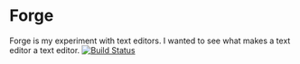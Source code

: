# Forge
Forge is my experiment with text editors. I wanted to see what makes a text editor a text editor.
[![Build Status](https://travis-ci.org/nokaa/forge.svg?branch=master)](https://travis-ci.org/nokaa/forge)

